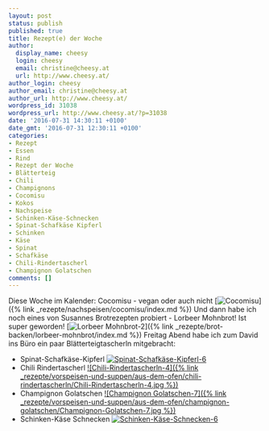 ```yaml
---
layout: post
status: publish
published: true
title: Rezept(e) der Woche
author:
  display_name: cheesy
  login: cheesy
  email: christine@cheesy.at
  url: http://www.cheesy.at/
author_login: cheesy
author_email: christine@cheesy.at
author_url: http://www.cheesy.at/
wordpress_id: 31038
wordpress_url: http://www.cheesy.at/?p=31038
date: '2016-07-31 14:30:11 +0100'
date_gmt: '2016-07-31 12:30:11 +0100'
categories:
- Rezept
- Essen
- Rind
- Rezept der Woche
- Blätterteig
- Chili
- Champignons
- Cocomisu
- Kokos
- Nachspeise
- Schinken-Käse-Schnecken
- Spinat-Schafkäse Kipferl
- Schinken
- Käse
- Spinat
- Schafkäse
- Chili-Rindertascherl
- Champignon Golatschen
comments: []
---
```

Diese Woche im Kalender: Cocomisu - vegan oder auch nicht
[![Cocomisu](http://www.cheesy.at/wp-content/uploads/Cocomisu.jpg)]({% link _rezepte/nachspeisen/cocomisu/index.md %})
Und dann habe ich noch eines von Susannes Brotrezepten probiert - Lorbeer Mohnbrot! Ist super geworden!
[![Lorbeer Mohnbrot-2](http://www.cheesy.at/wp-content/uploads/Lorbeer-Mohnbrot-2.jpg)]({% link _rezepte/brot-backen/lorbeer-mohnbrot/index.md %})
Freitag Abend habe ich zum David ins Büro ein paar Blätterteigtascherln mitgebracht:
- Spinat-Schafkäse-Kipferl
[![Spinat-Schafkäse-Kipferl-6](http://www.cheesy.at/wp-content/uploads/Spinat-Schafkäse-Kipferl-6.jpg)](http://www.cheesy.at/rezepte/vorspeisen-und-suppen/spinat-schafkaese-kipferl/)
- Chili Rindertascherl
[![Chili-Rindertascherln-4]({% link _rezepte/vorspeisen-und-suppen/aus-dem-ofen/chili-rindertascherln/Chili-Rindertascherln-4.jpg %})](http://www.cheesy.at/rezepte/vorspeisen-und-suppen/chili-rindertascherln/)
- Champignon Golatschen
[![Champignon Golatschen-7]({% link _rezepte/vorspeisen-und-suppen/aus-dem-ofen/champignon-golatschen/Champignon-Golatschen-7.jpg %})](http://www.cheesy.at/rezepte/vorspeisen-und-suppen/champignon-golatschen/)
- Schinken-Käse Schnecken
[![Schinken-Käse-Schnecken-6](http://www.cheesy.at/wp-content/uploads/Schinken-Käse-Schnecken-6.jpg)](http://www.cheesy.at/rezepte/vorspeisen-und-suppen/schinken-kaese-schnecken/)
